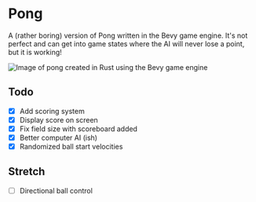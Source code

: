 # Pong
A (rather boring) version of Pong written in the Bevy game engine. It's not perfect and can get into game states where the AI will never lose a point, but it is working!

![Image of pong created in Rust using the Bevy game engine](https://github.com/aura-gen-dev/blob/main/images/pong.png?raw=true)

## Todo
- [x] Add scoring system
- [x] Display score on screen
- [x] Fix field size with scoreboard added
- [x] Better computer AI (ish)
- [x] Randomized ball start velocities

## Stretch
- [ ] Directional ball control